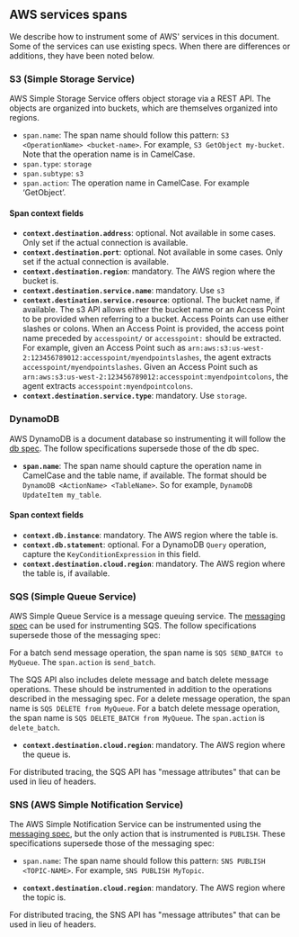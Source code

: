 ## AWS services spans

We describe how to instrument some of AWS' services in this document.
Some of the services can use existing specs. When there are differences or additions, they have been noted below.

### S3 (Simple Storage Service)

AWS Simple Storage Service offers object storage via a REST API. The objects are organized into buckets, which are 
themselves organized into regions.

- `span.name`: The span name should follow this pattern: `S3 <OperationName> <bucket-name>`. For example,
`S3 GetObject my-bucket`. Note that the operation name is in CamelCase.
- `span.type`: `storage`
- `span.subtype`: `s3`
- `span.action`: The operation name in CamelCase. For example ‘GetObject’.

#### Span context fields

- **`context.destination.address`**: optional. Not available in some cases. Only set if the actual connection is available.
- **`context.destination.port`**: optional. Not available in some cases. Only set if the actual connection is available.
- **`context.destination.region`**: mandatory. The AWS region where the bucket is.
- **`context.destination.service.name`**: mandatory. Use `s3`
- **`context.destination.service.resource`**: optional. The bucket name, if available. The s3 API allows either the
bucket name or an Access Point to be provided when referring to a bucket. Access Points can use either slashes or colons.
When an Access Point is provided, the access point name preceded by `accesspoint/` or `accesspoint:` should be extracted.
For example, given an Access Point such as `arn:aws:s3:us-west-2:123456789012:accesspoint/myendpointslashes`, the agent
extracts `accesspoint/myendpointslashes`. Given an Access Point such as
`arn:aws:s3:us-west-2:123456789012:accesspoint:myendpointcolons`, the agent extracts `accesspoint:myendpointcolons`.
- **`context.destination.service.type`**: mandatory. Use `storage`.

### DynamoDB

AWS DynamoDB is a document database so instrumenting it will follow the [db spec](tracing-instrumentation-db.md).
The follow specifications supersede those of the db spec.

- **`span.name`**: The span name should capture the operation name in CamelCase and the table name, if available.
The format should be `DynamoDB <ActionName> <TableName>`. So for example, `DynamoDB UpdateItem my_table`.

#### Span context fields
- **`context.db.instance`**: mandatory. The AWS region where the table is.
- **`context.db.statement`**: optional. For a DynamoDB `Query` operation, capture the `KeyConditionExpression` in this field.
- **`context.destination.cloud.region`**: mandatory. The AWS region where the table is, if available.

### SQS (Simple Queue Service)

AWS Simple Queue Service is a message queuing service. The [messaging spec](tracing-instrumentation-messaging.md) can 
be used for instrumenting SQS. The follow specifications supersede those of the messaging spec:

For a batch send message operation, the span name is `SQS SEND_BATCH to MyQueue`. The `span.action` is `send_batch`.

The SQS API also includes delete message and batch delete message operations. These should be instrumented in addition
to the operations described in the messaging spec. For a delete message operation, the span name is
`SQS DELETE from MyQueue`.
For a batch delete message operation, the span name is `SQS DELETE_BATCH from MyQueue`.
The `span.action` is `delete_batch`.

- **`context.destination.cloud.region`**: mandatory. The AWS region where the queue is.

For distributed tracing, the SQS API has "message attributes" that can be used in lieu of headers.

### SNS (AWS Simple Notification Service)

The AWS Simple Notification Service can be instrumented using the [messaging spec](tracing-instrumentation-messaging.md), 
but the only action that is instrumented is `PUBLISH`. These specifications supersede those of the messaging spec: 

- `span.name`: The span name should follow this pattern: `SNS PUBLISH <TOPIC-NAME>`. For example,
`SNS PUBLISH MyTopic`.

- **`context.destination.cloud.region`**: mandatory. The AWS region where the topic is.

For distributed tracing, the SNS API has "message attributes" that can be used in lieu of headers.
